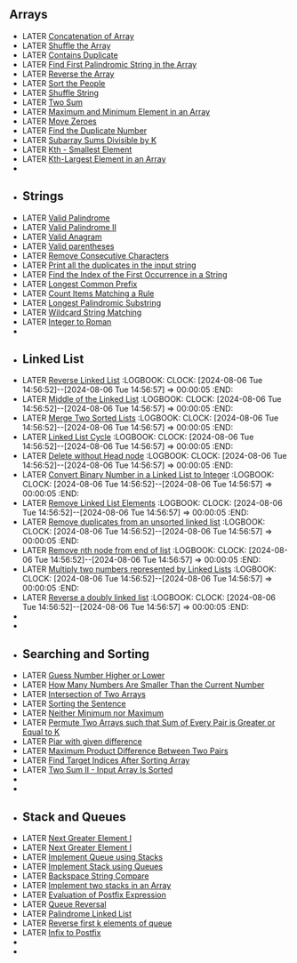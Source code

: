 ## Arrays
- LATER [](https://leetcode.com/problems/concatenation-of-array/)[Concatenation of Array](https://leetcode.com/problems/concatenation-of-array/)
- LATER [](https://leetcode.com/problems/shuffle-the-array/)[Shuffle the Array](https://leetcode.com/problems/shuffle-the-array/)
- LATER [](https://leetcode.com/problems/contains-duplicate/)[Contains Duplicate](https://leetcode.com/problems/contains-duplicate/)
- LATER [](https://leetcode.com/problems/find-first-palindromic-string-in-the-array/)[Find First Palindromic String in the Array](https://leetcode.com/problems/find-first-palindromic-string-in-the-array/)
- LATER [](https://www.geeksforgeeks.org/write-a-program-to-reverse-an-array-or-string/)[Reverse the Array](https://www.geeksforgeeks.org/write-a-program-to-reverse-an-array-or-string/)
- LATER [](https://leetcode.com/problems/sort-the-people/)[Sort the People](https://leetcode.com/problems/sort-the-people/)
- LATER [](https://leetcode.com/problems/shuffle-string/)[Shuffle String](https://leetcode.com/problems/shuffle-string/)
- LATER [](https://leetcode.com/problems/two-sum/)[Two Sum](https://leetcode.com/problems/two-sum/)
- LATER [](https://www.geeksforgeeks.org/maximum-and-minimum-in-an-array/)[Maximum and Minimum Element in an Array](https://www.geeksforgeeks.org/maximum-and-minimum-in-an-array/)
- LATER [](https://leetcode.com/problems/move-zeroes/)[Move Zeroes](https://leetcode.com/problems/move-zeroes/)
- LATER [](https://leetcode.com/problems/find-the-duplicate-number/)[Find the Duplicate Number](https://leetcode.com/problems/find-the-duplicate-number/)
- LATER [](https://leetcode.com/problems/subarray-sums-divisible-by-k/)[Subarray Sums Divisible by K](https://leetcode.com/problems/subarray-sums-divisible-by-k/)
- LATER [](https://practice.geeksforgeeks.org/problems/kth-smallest-element5635/1)[Kth - Smallest Element](https://practice.geeksforgeeks.org/problems/kth-smallest-element5635/1)
- LATER [](https://leetcode.com/problems/kth-largest-element-in-an-array/)[Kth-Largest Element in an Array](https://leetcode.com/problems/kth-largest-element-in-an-array/)
-
- ## Strings
- LATER [](https://leetcode.com/problems/valid-palindrome/)[Valid Palindrome](https://leetcode.com/problems/valid-palindrome/)
- LATER [](https://leetcode.com/problems/valid-palindrome-ii/)[Valid Palindrome II](https://leetcode.com/problems/valid-palindrome-ii/)
- LATER [](https://leetcode.com/problems/valid-anagram/)[Valid Anagram](https://leetcode.com/problems/valid-anagram/)
- LATER [](https://leetcode.com/problems/valid-parentheses/)[Valid parentheses](https://leetcode.com/problems/valid-parentheses/)
- LATER [](https://practice.geeksforgeeks.org/problems/consecutive-elements2306/1)[Remove Consecutive Characters](https://practice.geeksforgeeks.org/problems/consecutive-elements2306/1)
- LATER [](https://www.geeksforgeeks.org/print-all-the-duplicates-in-the-input-string/)[Print all the duplicates in the input string](https://www.geeksforgeeks.org/print-all-the-duplicates-in-the-input-string/)
- LATER [](https://leetcode.com/problems/find-the-index-of-the-first-occurrence-in-a-string/)[Find the Index of the First Occurrence in a String](https://leetcode.com/problems/find-the-index-of-the-first-occurrence-in-a-string/)
- LATER [](https://leetcode.com/problems/longest-common-prefix/)[Longest Common Prefix](https://leetcode.com/problems/longest-common-prefix/)
- LATER [](https://leetcode.com/problems/count-items-matching-a-rule/)[Count Items Matching a Rule](https://leetcode.com/problems/count-items-matching-a-rule/)
- LATER [](https://leetcode.com/problems/longest-palindromic-substring/)[Longest Palindromic Substring](https://leetcode.com/problems/longest-palindromic-substring/)
- LATER [](https://practice.geeksforgeeks.org/problems/wildcard-string-matching1126/1)[Wildcard String Matching](https://practice.geeksforgeeks.org/problems/wildcard-string-matching1126/1)
- LATER [](https://leetcode.com/problems/integer-to-roman/)[Integer to Roman](https://leetcode.com/problems/integer-to-roman/)
-
- ## Linked List
- LATER [](https://leetcode.com/problems/reverse-linked-list/)[Reverse Linked List](https://leetcode.com/problems/reverse-linked-list/)
  :LOGBOOK:
  CLOCK: [2024-08-06 Tue 14:56:52]--[2024-08-06 Tue 14:56:57] =>  00:00:05
  :END:
- LATER [](https://leetcode.com/problems/middle-of-the-linked-list/)[Middle of the Linked List](https://leetcode.com/problems/middle-of-the-linked-list/)
  :LOGBOOK:
  CLOCK: [2024-08-06 Tue 14:56:52]--[2024-08-06 Tue 14:56:57] =>  00:00:05
  :END:
- LATER [](https://leetcode.com/problems/merge-two-sorted-lists/)[Merge Two Sorted Lists](https://leetcode.com/problems/merge-two-sorted-lists/)
  :LOGBOOK:
  CLOCK: [2024-08-06 Tue 14:56:52]--[2024-08-06 Tue 14:56:57] =>  00:00:05
  :END:
- LATER [](https://leetcode.com/problems/linked-list-cycle/)[Linked List Cycle](https://leetcode.com/problems/linked-list-cycle/)
  :LOGBOOK:
  CLOCK: [2024-08-06 Tue 14:56:52]--[2024-08-06 Tue 14:56:57] =>  00:00:05
  :END:
- LATER [](https://www.geeksforgeeks.org/given-only-a-pointer-to-a-node-to-be-deleted-in-a-singly-linked-list-how-do-you-delete-it/)[Delete without Head node](https://www.geeksforgeeks.org/given-only-a-pointer-to-a-node-to-be-deleted-in-a-singly-linked-list-how-do-you-delete-it/)
  :LOGBOOK:
  CLOCK: [2024-08-06 Tue 14:56:52]--[2024-08-06 Tue 14:56:57] =>  00:00:05
  :END:
- LATER [](https://leetcode.com/problems/convert-binary-number-in-a-linked-list-to-integer/)[Convert Binary Number in a Linked List to Integer](https://leetcode.com/problems/convert-binary-number-in-a-linked-list-to-integer/)
  :LOGBOOK:
  CLOCK: [2024-08-06 Tue 14:56:52]--[2024-08-06 Tue 14:56:57] =>  00:00:05
  :END:
- LATER [](https://leetcode.com/problems/remove-linked-list-elements/)[Remove Linked List Elements](https://leetcode.com/problems/remove-linked-list-elements/)
  :LOGBOOK:
  CLOCK: [2024-08-06 Tue 14:56:52]--[2024-08-06 Tue 14:56:57] =>  00:00:05
  :END:
- LATER [](https://www.geeksforgeeks.org/remove-duplicates-from-an-unsorted-linked-list/)[Remove duplicates from an unsorted linked list](https://www.geeksforgeeks.org/remove-duplicates-from-an-unsorted-linked-list/)
  :LOGBOOK:
  CLOCK: [2024-08-06 Tue 14:56:52]--[2024-08-06 Tue 14:56:57] =>  00:00:05
  :END:
- LATER [](https://leetcode.com/problems/remove-nth-node-from-end-of-list/)[Remove nth node from end of list](https://leetcode.com/problems/remove-nth-node-from-end-of-list/)
  :LOGBOOK:
  CLOCK: [2024-08-06 Tue 14:56:52]--[2024-08-06 Tue 14:56:57] =>  00:00:05
  :END:
- LATER [](https://www.geeksforgeeks.org/multiply-two-numbers-represented-linked-lists/)[Multiply two numbers represented by Linked Lists](https://www.geeksforgeeks.org/multiply-two-numbers-represented-linked-lists/)
  :LOGBOOK:
  CLOCK: [2024-08-06 Tue 14:56:52]--[2024-08-06 Tue 14:56:57] =>  00:00:05
  :END:
- LATER [](https://practice.geeksforgeeks.org/problems/reverse-a-doubly-linked-list/1)[Reverse a doubly linked list](https://practice.geeksforgeeks.org/problems/reverse-a-doubly-linked-list/1)
  :LOGBOOK:
  CLOCK: [2024-08-06 Tue 14:56:52]--[2024-08-06 Tue 14:56:57] =>  00:00:05
  :END:
-
-
- ## Searching and Sorting
- LATER [](https://leetcode.com/problems/guess-number-higher-or-lower/)[Guess Number Higher or Lower](https://leetcode.com/problems/guess-number-higher-or-lower/)
- LATER [](https://leetcode.com/problems/how-many-numbers-are-smaller-than-the-current-number/)[How Many Numbers Are Smaller Than the Current Number](https://leetcode.com/problems/how-many-numbers-are-smaller-than-the-current-number/)
- LATER [](https://leetcode.com/problems/intersection-of-two-arrays/)[Intersection of Two Arrays](https://leetcode.com/problems/intersection-of-two-arrays/)
- LATER [](https://leetcode.com/problems/sorting-the-sentence/)[Sorting the Sentence](https://leetcode.com/problems/sorting-the-sentence/)
- LATER [](https://leetcode.com/problems/neither-minimum-nor-maximum/)[Neither Minimum nor Maximum](https://leetcode.com/problems/neither-minimum-nor-maximum/)
- LATER [](https://www.geeksforgeeks.org/permute-two-arrays-sum-every-pair-greater-equal-k/)[Permute Two Arrays such that Sum of Every Pair is Greater or Equal to K](https://www.geeksforgeeks.org/permute-two-arrays-sum-every-pair-greater-equal-k/)
- LATER [](https://www.geeksforgeeks.org/find-a-pair-with-the-given-difference/)[Piar with given difference](https://www.geeksforgeeks.org/find-a-pair-with-the-given-difference/)
- LATER [](https://leetcode.com/problems/maximum-product-difference-between-two-pairs/)[Maximum Product Difference Between Two Pairs](https://leetcode.com/problems/maximum-product-difference-between-two-pairs/)
- LATER [](https://leetcode.com/problems/find-target-indices-after-sorting-array/)[Find Target Indices After Sorting Array](https://leetcode.com/problems/find-target-indices-after-sorting-array/)
- LATER [](https://leetcode.com/problems/two-sum-ii-input-array-is-sorted/)[Two Sum II - Input Array Is Sorted](https://leetcode.com/problems/two-sum-ii-input-array-is-sorted/)
-
-
- ## Stack and Queues
- LATER [](https://leetcode.com/problems/next-greater-element-i/)[Next Greater Element I](https://leetcode.com/problems/next-greater-element-i/)
- LATER [](https://leetcode.com/problems/next-greater-element-i/)[Next Greater Element I](https://leetcode.com/problems/next-greater-element-i/)
- LATER [](https://leetcode.com/problems/implement-queue-using-stacks/)[Implement Queue using Stacks](https://leetcode.com/problems/implement-queue-using-stacks/)
- LATER [](https://leetcode.com/problems/implement-stack-using-queues/)[Implement Stack using Queues](https://leetcode.com/problems/implement-stack-using-queues/)
- LATER [](https://leetcode.com/problems/backspace-string-compare/)[Backspace String Compare](https://leetcode.com/problems/backspace-string-compare/)
- LATER [](https://www.geeksforgeeks.org/implement-two-stacks-in-an-array/)[Implement two stacks in an Array](https://www.geeksforgeeks.org/implement-two-stacks-in-an-array/)
- LATER [](https://www.geeksforgeeks.org/stack-set-4-evaluation-postfix-expression/)[Evaluation of Postfix Expression](https://www.geeksforgeeks.org/stack-set-4-evaluation-postfix-expression/)
- LATER [](https://practice.geeksforgeeks.org/problems/queue-reversal/1)[Queue Reversal](https://practice.geeksforgeeks.org/problems/queue-reversal/1)
- LATER [](https://leetcode.com/problems/palindrome-linked-list/)[Palindrome Linked List](https://leetcode.com/problems/palindrome-linked-list/)
- LATER [](https://practice.geeksforgeeks.org/problems/reverse-first-k-elements-of-queue/1)[Reverse first k elements of queue](https://practice.geeksforgeeks.org/problems/reverse-first-k-elements-of-queue/1)
- LATER [](https://www.geeksforgeeks.org/stack-set-2-infix-to-postfix/)[Infix to Postfix](https://www.geeksforgeeks.org/stack-set-2-infix-to-postfix/)
-
-